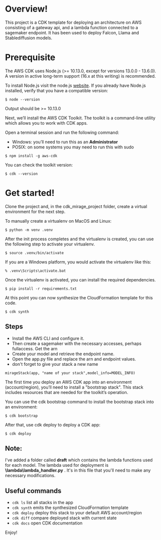 

# Overview!

This project is a CDK template for deploying an architecture on AWS consisting of a gateway api, and a lambda function connected to a sagemaker endpoint. It has been used to deploy Falcon, Llama and Stablediffusion models.

# Prerequisite

The AWS CDK uses Node.js (>= 10.13.0, except for versions 13.0.0 - 13.6.0). A version in active long-term support (16.x at this writing) is recommended.

To install Node.js visit the node.js [website](https://nodejs.org/).
If you already have Node.js installed, verify that you have a compatible version:

```
$ node --version
```
Output should be >= 10.13.0

Next, we’ll install the AWS CDK Toolkit. The toolkit is a command-line utility which allows you to work with CDK apps.

Open a terminal session and run the following command:

 * Windows: you’ll need to run this as an **Administrator**
 * POSIX: on some systems you may need to run this with sudo 

```
$ npm install -g aws-cdk
```
You can check the toolkit version:

```
$ cdk --version
```


# Get started!

Clone the project and, in the cdk_mirage_project folder, create a virtual environment for the next step.

To manually create a virtualenv on MacOS and Linux:

```
$ python -m venv .venv
```

After the init process completes and the virtualenv is created, you can use the following
step to activate your virtualenv.

```
$ source .venv/bin/activate
```

If you are a Windows platform, you would activate the virtualenv like this:

```
% .venv\Scripts\activate.bat
```

Once the virtualenv is activated, you can install the required dependencies.

```
$ pip install -r requirements.txt
```

At this point you can now synthesize the CloudFormation template for this code.

```
$ cdk synth
```

## Steps

 * Install the AWS CLI and configure it. 
 * Then create a sagemaker with the necessary accesses, perhaps fullaccess. Get the arn
 * Create your model and retrieve the endpoint name.
 * Open the app.py file and replace the arn and endpoint values.
 * don't forget to give your stack a new name

```
mirageStack(app, "name of your stack",model_info=MODEL_INFO)
```

The first time you deploy an AWS CDK app into an environment (account/region), you’ll need to install a "bootstrap stack". This stack includes resources that are needed for the toolkit’s operation. 

You can use the cdk bootstrap command to install the bootstrap stack into an environment:

```
$ cdk bootstrap
```

After that, use cdk deploy to deploy a CDK app:


```
$ cdk deploy
```

## Note:

I've added a folder called **draft** which contains the lambda functions used for each model. The lambda used for deployment is **\lambda\lambda_handler.py** . It's in this file that you'll need to make any necessary modifications.

## Useful commands

 * `cdk ls`          list all stacks in the app
 * `cdk synth`       emits the synthesized CloudFormation template
 * `cdk deploy`      deploy this stack to your default AWS account/region
 * `cdk diff`        compare deployed stack with current state
 * `cdk docs`        open CDK documentation

Enjoy!
